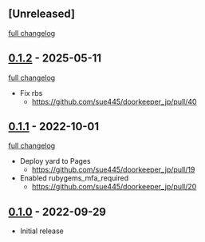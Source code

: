 ## [Unreleased]
[full changelog](http://github.com/sue445/doorkeeper_jp/compare/v0.1.2...main)

## [0.1.2](https://github.com/sue445/doorkeeper_jp/releases/tag/v0.1.2) - 2025-05-11
[full changelog](http://github.com/sue445/doorkeeper_jp/compare/v0.1.1...v0.1.2)

* Fix rbs
  * https://github.com/sue445/doorkeeper_jp/pull/40

## [0.1.1](https://github.com/sue445/doorkeeper_jp/releases/tag/v0.1.1) - 2022-10-01
[full changelog](http://github.com/sue445/doorkeeper_jp/compare/v0.1.0...v0.1.1)

* Deploy yard to Pages
  * https://github.com/sue445/doorkeeper_jp/pull/19
* Enabled rubygems_mfa_required
  * https://github.com/sue445/doorkeeper_jp/pull/20

## [0.1.0](https://github.com/sue445/doorkeeper_jp/releases/tag/v0.1.0) - 2022-09-29

- Initial release
